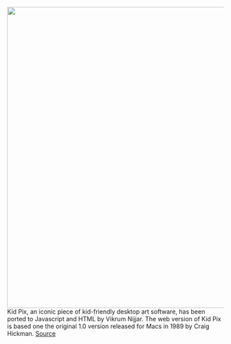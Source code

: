 <img src='https://cdn.vox-cdn.com/uploads/chorus_image/image/50858597/tldr-logo.1473954443.png' width='700px' /><br/>
Kid Pix, an iconic piece of kid-friendly desktop art software, has been ported to Javascript and HTML by Vikrum Nijjar. The web version of Kid Pix is based one the original 1.0 version released for Macs in 1989 by Craig Hickman.
<a href='https://www.theverge.com/tldr/2021/8/4/22610448/kid-pix-html-port-web-art-drawing-memories'> Source <a/>